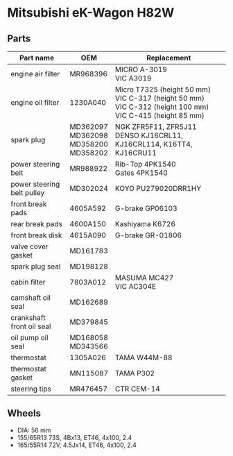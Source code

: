 # Mitsubishi eK-Wagon H82W

## Parts
| Part name | OEM | Replacement |
| --- | --- | --- |
| engine air filter | MR968396 | MICRO A-3019<br/>VIC A3019 |
| engine oil filter | 1230A040 | Micro T7325 (height 50 mm)<br/>VIC C-317 (height 50 mm)<br/>VIC C-312 (height 100 mm)<br/>VIC C-415 (height 85 mm) |
| spark plug | MD362097<br/>MD362098<br/>MD358200<br/>MD358202 | NGK ZFR5F11, ZFR5J11<br/>DENSO KJ16CRL11, KJ16CRL114, K16TT4, KJ16CRU11 |
| power steering belt | MR988922 | Rib-Top 4PK1540<br/>Gates 4PK1540 |
| power steering belt pulley | MD302024 | KOYO PU279020DRR1HY |
| front break pads | 4605A592 | G-brake GP06103 |
| rear break pads | 4600A150 | Kashiyama K6726 |
| front break disk | 4615A090 | G-brake GR-01806 |
| valve cover gasket | MD161783 |  |
| spark plug seal | MD198128 |  |
| cabin filter | 7803A012 | MASUMA MC427<br/>VIC AC304E |
| camshaft oil seal | MD162689 |  |
| crankshaft front oil seal | MD379845 |  |
| oil pump oil seal | MD168058<br/>MD343566 |  |
| thermostat | 1305A026 | TAMA W44M-88 |
| thermostat gasket | MN115087 | TAMA P302 |
| steering tips | MR476457 | CTR CEM-14 |

## Wheels
* DIA: 56 mm
* 155/65R13 73S, 4Bx13, ET46, 4x100, 2.4
* 165/55R14 72V, 4.5Jx14, ET46, 4x100, 2.4

